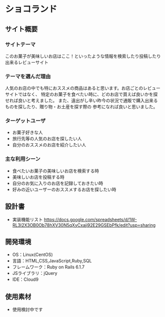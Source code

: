 # ショコランド

## サイト概要
### サイトテーマ
このお菓子が美味しいお店はここ！といったような情報を検索したり投稿したり出来るレビューサイト

### テーマを選んだ理由
人気のお店の中でも特におススメの商品はあると思います。お店ごとのレビューサイトではなく、
特定のお菓子を食べたい時に、どのお店で買えば良いかを探せれば良いと考えました。
また、遠出がし辛い昨今の状況で通販で購入出来るものを探したり、贈り物・お土産を探す際の
参考になれば良いと思いました。

### ターゲットユーザ
- お菓子好きな人
- 旅行先等の人気のお店を探したい人
- 自分のおススメのお店を紹介したい人

### 主な利用シーン
- 食べたいお菓子の美味しいお店を検索する時
- 美味しいお店を投稿する時
- 自分のお気に入りのお店を記録しておきたい時
- 好みの近いユーザーのおススメするお店を探したい時

## 設計書
- 実装機能リスト
  https://docs.google.com/spreadsheets/d/1W-RL3I2X3OB0Ob78hXV30N5qXyCxaji92E29GSEbPfk/edit?usp=sharing

## 開発環境
- OS：Linux(CentOS)
- 言語：HTML,CSS,JavaScript,Ruby,SQL
- フレームワーク：Ruby on Rails 6.1.7
- JSライブラリ：jQuery
- IDE：Cloud9

## 使用素材
- 使用検討中です